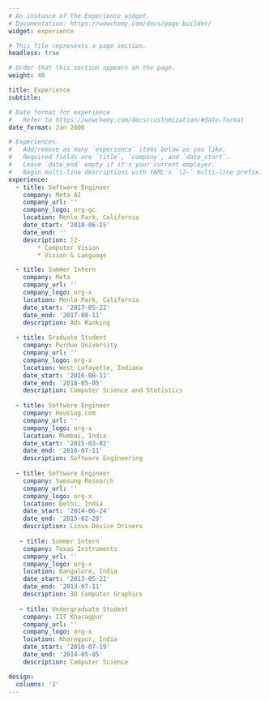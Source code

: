 ```yaml
---
# An instance of the Experience widget.
# Documentation: https://wowchemy.com/docs/page-builder/
widget: experience

# This file represents a page section.
headless: true

# Order that this section appears on the page.
weight: 40

title: Experience
subtitle:

# Date format for experience
#   Refer to https://wowchemy.com/docs/customization/#date-format
date_format: Jan 2006

# Experiences.
#   Add/remove as many `experience` items below as you like.
#   Required fields are `title`, `company`, and `date_start`.
#   Leave `date_end` empty if it's your current employer.
#   Begin multi-line descriptions with YAML's `|2-` multi-line prefix.
experience:
  - title: Software Engineer
    company: Meta AI
    company_url: ''
    company_logo: org-gc
    location: Menlo Park, California
    date_start: '2018-06-25'
    date_end: ''
    description: |2-        
        * Computer Vision
        * Vision & Language

  - title: Summer Intern
    company: Meta
    company_url: ''
    company_logo: org-x
    location: Menlo Park, California
    date_start: '2017-05-22'
    date_end: '2017-08-11'
    description: Ads Ranking
    
  - title: Graduate Student
    company: Purdue University
    company_url: ''
    company_logo: org-x
    location: West Lafayette, Indiana
    date_start: '2016-08-11'
    date_end: '2018-05-05'
    description: Computer Science and Statistics
    
  - title: Software Engineer
    company: Housing.com
    company_url: ''
    company_logo: org-x
    location: Mumbai, India
    date_start: '2015-03-02'
    date_end: '2016-07-11'
    description: Software Engineering
    
  - title: Software Engineer
    company: Samsung Research
    company_url: ''
    company_logo: org-x
    location: Delhi, India
    date_start: '2014-06-24'
    date_end: '2015-02-28'
    description: Linux Device Drivers
    
   - title: Summer Intern
    company: Texas Instruments
    company_url: ''
    company_logo: org-x
    location: Bangalore, India
    date_start: '2013-05-22'
    date_end: '2013-07-11'
    description: 3D Computer Graphics
    
   - title: Undergraduate Student
    company: IIT Kharagpur
    company_url: ''
    company_logo: org-x
    location: Kharagpur, India
    date_start: '2010-07-19'
    date_end: '2014-05-05'
    description: Computer Science

design:
  columns: '2'
---
```

